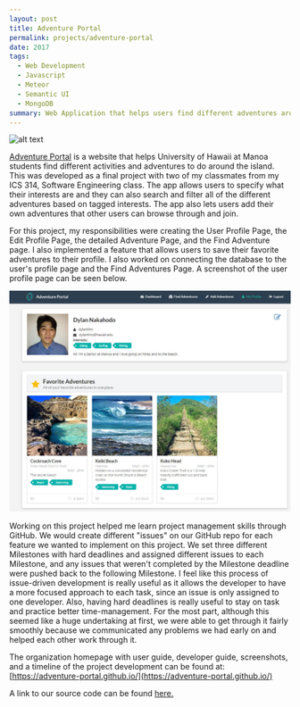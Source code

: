 ```yaml
---
layout: post
title: Adventure Portal
permalink: projects/adventure-portal
date: 2017
tags:
  - Web Development
  - Javascript
  - Meteor
  - Semantic UI
  - MongoDB
summary: Web Application that helps users find different adventures around Oahu based on their interests. 
---
```


![alt text](https://adventure-portal.github.io/images/landing-1.PNG)

[Adventure Portal](https://adventure-portal.github.io/) is a website that helps University of Hawaii at Manoa students find different activities and adventures to do around the island.  This was developed as a final project with two of my classmates from my ICS 314, Software Engineering class.  The app allows users to specify what their interests are and they can also search and filter all of the different adventures based on tagged interests.  The app also lets users add their own adventures that other users can browse through and join.

For this project, my responsibilities were creating the User Profile Page, the Edit Profile Page, the detailed Adventure Page, and the Find Adventure page.  I also implemented a feature that allows users to save their favorite adventures to their profile.  I also worked on connecting the database to the user's profile page and the Find Adventures Page. A screenshot of the user profile page can be seen below.

![alt text](/assets/img/projects/ap-profile-page.png)

Working on this project helped me learn project management skills through GitHub.  We would create different "issues" on our GitHub repo for each feature we wanted to implement on this project.  We set three different Milestones with hard deadlines and assigned different issues to each Milestone, and any issues that weren't completed by the Milestone deadline were pushed back to the following Milestone.  I feel like this process of issue-driven development is really useful as it allows the developer to have a more focused approach to each task, since an issue is only assigned to one developer.  Also, having hard deadlines is really useful to stay on task and practice better time-management.  For the most part, although this seemed like a huge undertaking at first, we were able to get through it fairly smoothly because we communicated any problems we had early on and helped each other work through it. 

The organization homepage with user guide, developer guide, screenshots, and a timeline of the project development can be found at: [https://adventure-portal.github.io/](https://adventure-portal.github.io/)

A link to our source code can be found [here.](https://github.com/adventure-portal/adventure-portal)
